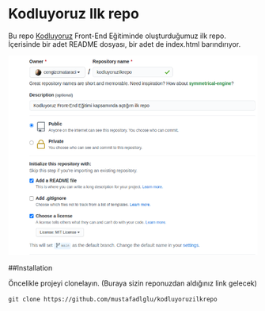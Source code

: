 # Kodluyoruz Ilk repo

Bu repo [Kodluyoruz](https://kodluyoruz.org) Front-End Eğitiminde oluşturduğumuz ilk repo. İçerisinde bir adet README dosyası, bir adet de index.html barındırıyor.

![](github.png)

##Installation

Öncelikle projeyi clonelayın. (Buraya sizin reponuzdan aldığınız link gelecek)

`git clone https://github.com/mustafadlglu/kodluyoruzilkrepo`
